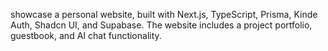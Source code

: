 showcase a personal website, built with Next.js, TypeScript, Prisma, Kinde Auth, Shadcn UI, and Supabase. The website includes a
project portfolio, guestbook, and AI chat functionality.
